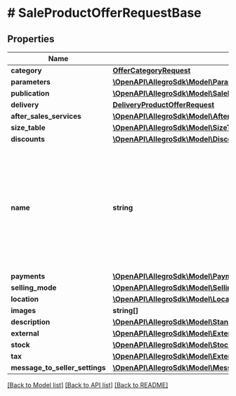 # # SaleProductOfferRequestBase

## Properties

Name | Type | Description | Notes
------------ | ------------- | ------------- | -------------
**category** | [**OfferCategoryRequest**](OfferCategoryRequest.md) |  | [optional]
**parameters** | [**\OpenAPI\AllegroSdk\Model\ParameterProductOfferRequest[]**](ParameterProductOfferRequest.md) |  | [optional]
**publication** | [**\OpenAPI\AllegroSdk\Model\SaleProductOfferRequestBaseAllOfPublication**](SaleProductOfferRequestBaseAllOfPublication.md) |  | [optional]
**delivery** | [**DeliveryProductOfferRequest**](DeliveryProductOfferRequest.md) |  | [optional]
**after_sales_services** | [**\OpenAPI\AllegroSdk\Model\AfterSalesServicesProductOfferRequest**](AfterSalesServicesProductOfferRequest.md) |  | [optional]
**size_table** | [**\OpenAPI\AllegroSdk\Model\SizeTable**](SizeTable.md) |  | [optional]
**discounts** | [**\OpenAPI\AllegroSdk\Model\DiscountsProductOfferRequest**](DiscountsProductOfferRequest.md) |  | [optional]
**name** | **string** | Name (title) of an offer. Length cannot be more than 50 characters. Read more: &lt;a href&#x3D;\&quot;../../tutorials/jak-jednym-requestem-wystawic-oferte-powiazana-z-produktem-D7Kj9gw4xFA#tytul-oferty\&quot; target&#x3D;\&quot;_blank\&quot;&gt;PL&lt;/a&gt;  / &lt;a href&#x3D;\&quot;../../tutorials/list-offer-assigned-product-one-request-D7Kj9M71Bu6#offer-title\&quot; target&#x3D;\&quot;_blank\&quot;&gt;EN&lt;/a&gt; . | [optional]
**payments** | [**\OpenAPI\AllegroSdk\Model\Payments**](Payments.md) |  | [optional]
**selling_mode** | [**\OpenAPI\AllegroSdk\Model\SellingMode**](SellingMode.md) |  | [optional]
**location** | [**\OpenAPI\AllegroSdk\Model\Location**](Location.md) |  | [optional]
**images** | **string[]** |  | [optional]
**description** | [**\OpenAPI\AllegroSdk\Model\StandardizedDescription**](StandardizedDescription.md) |  | [optional]
**external** | [**\OpenAPI\AllegroSdk\Model\ExternalId**](ExternalId.md) |  | [optional]
**stock** | [**\OpenAPI\AllegroSdk\Model\Stock**](Stock.md) |  | [optional]
**tax** | [**\OpenAPI\AllegroSdk\Model\ExtendedTax**](ExtendedTax.md) |  | [optional]
**message_to_seller_settings** | [**\OpenAPI\AllegroSdk\Model\MessageToSellerSettings**](MessageToSellerSettings.md) |  | [optional]

[[Back to Model list]](../../README.md#models) [[Back to API list]](../../README.md#endpoints) [[Back to README]](../../README.md)
